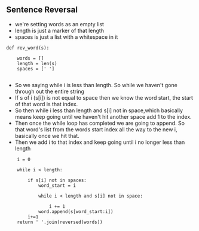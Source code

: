 ## Sentence Reversal

* we're setting words as an empty list
* length is just a marker of that length
* spaces is just a list with a whitespace in it

```
def rev_word(s):

    words = []
    length = len(s)
    spaces = [' ']


```

* So we saying while i is less than length. So while we haven't gone through out the entire string
* If s of i (s[i]) is not equal to space then we know the word start, the start of that word is that index.
* So then while i less than length and s[i] not in space,which basically means keep going until we haven't hit another space add 1 to the index.
* Then once the while loop has completed we are going to append. So that word's list from the words start index all the way to the new i, basically once we hit that.
* Then we add i to that index and keep going until i no longer less than length

```
    i = 0

    while i < length:

        if s[i] not in spaces:
            word_start = i

            while i < length and s[i] not in space:

                i += 1
            word.append(s[word_start:i])
        i+=1
    return ' '.join(reversed(words))

```
